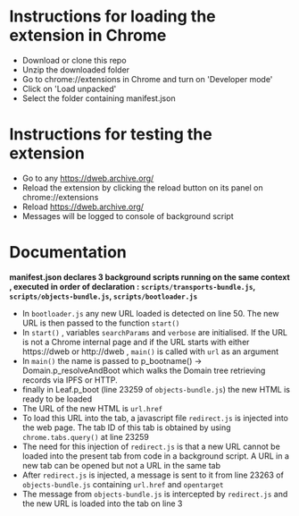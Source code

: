 # Instructions for loading the extension in Chrome
* Download or clone this repo
* Unzip the downloaded folder
* Go to chrome://extensions in Chrome and turn on 'Developer mode'
* Click on 'Load unpacked'
* Select the folder containing manifest.json

# Instructions for testing the extension
* Go to any https://dweb.archive.org/
* Reload the extension by clicking the reload button on its panel on chrome://extensions
* Reload https://dweb.archive.org/
* Messages will be logged to console of background script

# Documentation
__manifest.json declares 3 background scripts running on the same context , executed in order of declaration : 
`scripts/transports-bundle.js`, `scripts/objects-bundle.js`, `scripts/bootloader.js`__

* In `bootloader.js` any new URL loaded is detected on line 50. The new URL is then passed to the function `start()` 
* In `start()` , variables `searchParams` and `verbose` are initialised. If the URL is not a Chrome internal page and if the URL starts with either https://dweb or http://dweb , `main()` is called with `url` as an argument
* In `main()` the name is passed to p_bootname() -> Domain.p_resolveAndBoot which walks the Domain tree retrieving records via IPFS or HTTP.
* finally in Leaf.p_boot (line 23259 of `objects-bundle.js`) the new HTML is ready to be loaded
* The URL of the new HTML is `url.href`
* To load this URL into the tab, a javascript file `redirect.js` is injected into the web page. The tab ID of this tab is obtained by using `chrome.tabs.query()` at line 23259
* The need for this injection of `redirect.js` is that a new URL cannot be loaded into the present tab from code in a background script. A URL in a new tab can be opened but not a URL in the same tab
* After `redirect.js` is injected, a message is sent to it from line 23263 of `objects-bundle.js` containing `url.href` and `opentarget`
* The message from `objects-bundle.js` is intercepted by `redirect.js` and the new URL is loaded into the tab on line 3

